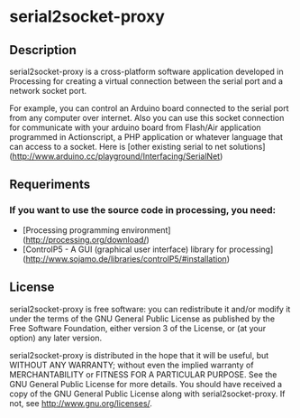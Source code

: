 serial2socket-proxy
===================

Description
-----------

serial2socket-proxy is a cross-platform software application developed in Processing for creating a virtual connection between the serial port and a network socket port. 

For example, you can control an Arduino board connected to the serial port from any computer over internet. Also you can use this socket connection for communicate with your arduino board from Flash/Air application programmed in Actionscript, a PHP application or whatever language that can access to a socket. Here is [other existing serial to net solutions] (http://www.arduino.cc/playground/Interfacing/SerialNet)


Requeriments
------------

### If you want to use the source code in processing, you need:

* [Processing programming environment] (http://processing.org/download/)
* [ControlP5 - A GUI (graphical user interface) library for processing] (http://www.sojamo.de/libraries/controlP5/#installation)


License
-------

serial2socket-proxy is free software: you can redistribute it and/or modify it under the terms of the GNU General Public License as published by the Free Software Foundation, either version 3 of the License, or (at your option) any later version.

serial2socket-proxy is distributed in the hope that it will be useful, but WITHOUT ANY WARRANTY; without even the implied warranty of MERCHANTABILITY or FITNESS FOR A PARTICULAR PURPOSE.  See the GNU General Public License for more details. You should have received a copy of the GNU General Public License along with serial2socket-proxy.  If not, see <http://www.gnu.org/licenses/>.
